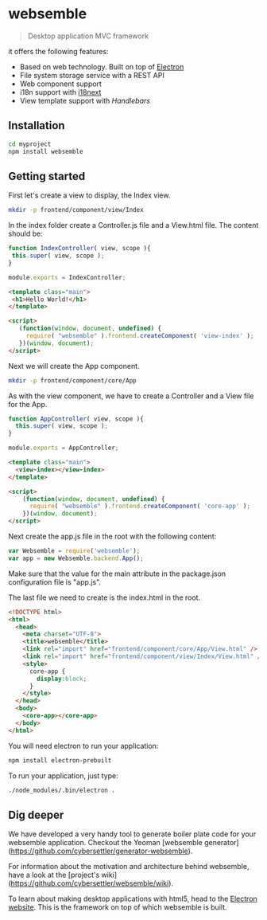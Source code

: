 # websemble
> Desktop application MVC framework

it offers the following features:

* Based on web technology. Built on top of [Electron](http://electron.atom.io/)
* File system storage service with a REST API
* Web component support
* i18n support with [i18next](http://i18next.com)
* View template support with _Handlebars_

## Installation

```bash
cd myproject
npm install websemble
```

## Getting started

First let's create a view to display, the Index view.

```bash
mkdir -p frontend/component/view/Index
```

In the index folder create a Controller.js file and a View.html file.
The content should be:

```javascript
function IndexController( view, scope ){
 this.super( view, scope );
}

module.exports = IndexController;
```

```html
<template class="main">
 <h1>Hello World!</h1>
</template>

<script>
   (function(window, document, undefined) {
     require( "websemble" ).frontend.createComponent( 'view-index' );
   })(window, document);
</script>
```

Next we will create the App component.

```bash
mkdir -p frontend/component/core/App
```

As with the view component, we have to create a Controller and a
View file for the App.

```javascript
function AppController( view, scope ){
  this.super( view, scope );
}

module.exports = AppController;
```

```html
<template class="main">
  <view-index></view-index>
</template>

<script>
    (function(window, document, undefined) {
      require( "websemble" ).frontend.createComponent( 'core-app' );
    })(window, document);
</script>
```

Next create the app.js file in the root with the following content:

```javascript
var Websemble = require('websemble');
var app = new Websemble.backend.App();
```

Make sure that the value for the main attribute in the package.json
configuration file is "app.js".

The last file we need to create is the index.html in the root.

```html
<!DOCTYPE html>
<html>
  <head>
    <meta charset="UTF-8">
    <title>websemble</title>
    <link rel="import" href="frontend/component/core/App/View.html" />
    <link rel="import" href="frontend/component/view/Index/View.html" />
    <style>
      core-app {
        display:block;
      }
    </style>
  </head>
  <body>
    <core-app></core-app>
  </body>
</html>
```

You will need electron to run your application:

```bash
npm install electron-prebuilt
```

To run your application, just type:

```bash
./node_modules/.bin/electron .
```

## Dig deeper

We have developed a very handy tool to generate boiler plate code for
your websemble application. Checkout the Yeoman [websemble generator]
(https://github.com/cybersettler/generator-websemble).

For information about the motivation and architecture behind websemble,
have a look at the [project's wiki]
(https://github.com/cybersettler/websemble/wiki).

To learn about making desktop applications with html5, head to the [Electron website](http://electron.atom.io/). This is the framework on top of which
websemble is built.
